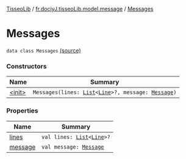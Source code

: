 [TisseoLib](../../index.md) / [fr.docjyJ.tisseoLib.model.message](../index.md) / [Messages](./index.md)

# Messages

`data class Messages` [(source)](https://github.com/docjyJ/TisseoLib/tree/master/src/main/kotlin/fr/docjyJ/tisseoLib/model/message/Messages.kt#L5)

### Constructors

| Name | Summary |
|---|---|
| [&lt;init&gt;](-init-.md) | `Messages(lines: `[`List`](https://kotlinlang.org/api/latest/jvm/stdlib/kotlin.collections/-list/index.html)`<`[`Line`](../../fr.docjy-j.tisseo-lib.model.line/-line/index.md)`>?, message: `[`Message`](../-message/index.md)`)` |

### Properties

| Name | Summary |
|---|---|
| [lines](lines.md) | `val lines: `[`List`](https://kotlinlang.org/api/latest/jvm/stdlib/kotlin.collections/-list/index.html)`<`[`Line`](../../fr.docjy-j.tisseo-lib.model.line/-line/index.md)`>?` |
| [message](message.md) | `val message: `[`Message`](../-message/index.md) |
